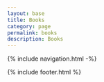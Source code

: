 ```yaml
---
layout: base
title: Books
category: page
permalink: books
description: Books
---
```


<div class="Content">
  {% include navigation.html -%}

  {% include footer.html %}
</div>
